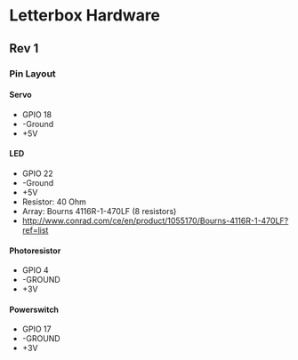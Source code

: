 # Letterbox Hardware

## Rev 1

### Pin Layout

#### Servo

* GPIO 18
* -Ground
* +5V

#### LED

* GPIO 22
* -Ground
* +5V
* Resistor: 40 Ohm
* Array: Bourns 4116R-1-470LF (8 resistors)
* <http://www.conrad.com/ce/en/product/1055170/Bourns-4116R-1-470LF?ref=list>

#### Photoresistor

* GPIO 4
* -GROUND
* +3V

#### Powerswitch

* GPIO 17
* -GROUND
* +3V